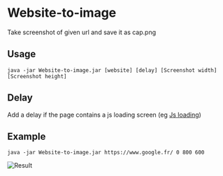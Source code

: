 # Website-to-image
Take screenshot of given url and save it as cap.png
## Usage
`java -jar Website-to-image.jar [website] [delay] [Screenshot width] [Screenshot height]`

## Delay
Add a delay if the page contains a js loading screen (eg [Js loading](https://pathgather.github.io/please-wait/))

## Example
`java -jar Website-to-image.jar https://www.google.fr/ 0 800 600`

![Result](https://image.prntscr.com/image/CGYtRzZrRZCu42JHmwFJjA.png)
